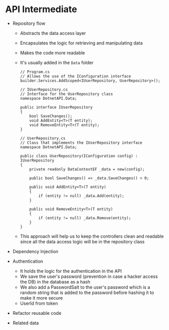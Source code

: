 # API Intermediate

-   Repository flow

    -   Abstracts the data access layer
    -   Encapsulates the logic for retrieving and manipulating data
    -   Makes the code more readable
    -   It's usually added in the `Data` folder

        ```CSHARP
        // Program.cs
        // Allows the use of the IConfiguration interface
        builder.Services.AddScoped<IUserRepository, UserRepository>();
        ```

        ```CSHARP
        // IUserRepository.cs
        // Interface for the UserRepository class
        namespace DotnetAPI.Data;

        public interface IUserRepository
        {
            bool SaveChanges();
            void AddEntity<T>(T entity);
            void RemoveEntity<T>(T entity);
        }
        ```

        ```CSHARP
        // UserRepository.cs
        // Class that implements the IUserRepository interface
        namespace DotnetAPI.Data;

        public class UserRepository(IConfiguration config) : IUserRepository
        {
            private readonly DataContextEF _data = new(config);

            public bool SaveChanges() => _data.SaveChanges() > 0;

            public void AddEntity<T>(T entity)
            {
                if (entity != null) _data.Add(entity);
            }

            public void RemoveEntity<T>(T entity)
            {
                if (entity != null) _data.Remove(entity);
            }
        }
        ```

    -   This approach will help us to keep the controllers clean and readable since all the data access logic will be in the repository class

-   Dependency Injection
-   Authentication
    -   It holds the logic for the authentication in the API
    -   We save the user's password (prevention in case a hacker access the DB) in the database as a hash
    - We also add a PasswordSalt to the user's password which is a random string that is added to the password before hashing it to make it more secure
    -   UserId from token
-   Refactor reusable code
-   Related data
